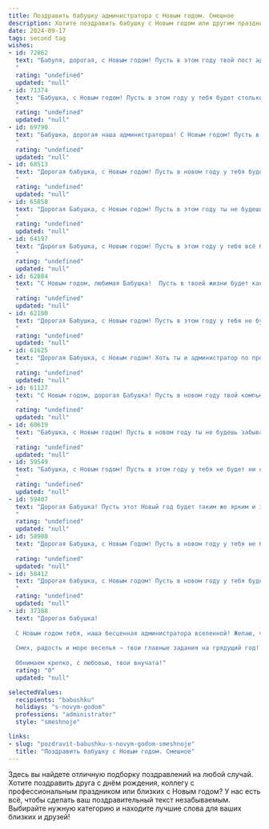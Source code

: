 ```yaml
---
title: Поздравить бабушку администратора с Новым годом. Смешное
description: Хотите поздравить бабушку с Новым годом или другим праздником? Наш ИИ создаст незабываемое поздравление, а вы обязательно выделитесь среди других.  
date: 2024-09-17
tags: second tag
wishes:
- id: 72862
  text: "Бабуля, дорогая, с Новым годом! Пусть в этом году твой пост администратора будет  не менее насыщенным, чем новогодний стол, но  без суеты и нервотрепки. Пусть клиенты будут благодарными, как  внуки, а  звонки  приятными, как  пение  новогодних  колокольчиков! 😄
  "
  rating: "undefined"
  updated: "null"
- id: 71374
  text: "Бабушка, с Новым годом! Пусть в этом году у тебя будет столько же энергии, сколько у тебя было в прошлом! Ну, а если серьезно, желаю тебе здоровья, радости, и чтобы все твои \"административные\" решения приносили только положительные результаты! 😉  🎄
  "
  rating: "undefined"
  updated: "null"
- id: 69790
  text: "Бабушка, дорогая наша администраторша! С Новым годом! Пусть в этом году все клиенты будут добрыми и вежливыми, а компьютер не зависает ни разу, только если это не запланированный перезапуск для обновления системы. 🎉🥂
  "
  rating: "undefined"
  updated: "null"
- id: 68513
  text: "Дорогая бабушка, с Новым годом! Пусть в новом году у тебя будет столько же энергии, сколько у тебя сейчас закладок в браузере, и все проблемы решаются как быстро, как ты перезагружаешь компьютер! 😉
  "
  rating: "undefined"
  updated: "null"
- id: 65858
  text: "Дорогая Бабушка, с Новым годом! Пусть в этом году ты не будешь забывать пароли от Wi-Fi, а все \"ошибки\" будут только приятными и праздничными! 🤣🎉
  "
  rating: "undefined"
  updated: "null"
- id: 64197
  text: "Дорогая Бабушка, с Новым годом! Пусть в этом году у тебя всё будет как по маслу: авансы - жирные, клиенты - довольные, а конкуренты - как слоны, которые свалились в яму с вареньем! 😉🎉
  "
  rating: "undefined"
  updated: "null"
- id: 62884
  text: "С Новым годом, любимая Бабушка!  Пусть в твоей жизни будет как можно меньше \"ошибок 404\" и как можно больше \"успешного входа\"! 🥳
  "
  rating: "undefined"
  updated: "null"
- id: 62100
  text: "Дорогая Бабушка, с Новым годом! Пусть в этом году у тебя не будет ни единого \"недозволенного\" вызова, все клиенты будут милыми и вежливыми, а \"свободные места\" будут всегда заполнены счастьем!
  "
  rating: "undefined"
  updated: "null"
- id: 61625
  text: "Дорогая Бабушка, с Новым годом! Хоть ты и администратор по профессии, но в этот волшебный праздник желаю тебе не административных успехов, а настоящего новогоднего чуда - чтобы все проблемы решались сами собой, как по волшебству, и чтобы на столе всегда были вкусности, как в твоем меню! 😉
  "
  rating: "undefined"
  updated: "null"
- id: 61127
  text: "С Новым годом, дорогая Бабушка! Пусть в новом году твой компьютер не глючит, клиенты не капризничают, а зарплату не задерживают! И самое главное - пусть этот год будет для тебя настоящим праздником, полным радости, улыбок и приятных сюрпризов!
  "
  rating: "undefined"
  updated: "null"
- id: 60619
  text: "Бабушка, с Новым годом! Пусть в новом году ты не будешь забывать пароли от вай-фая и легко освоишь все новые гаджеты, которые тебе подарили внуки! 😜  Пусть дедушка не заставляет тебя ходить по магазинам за подарками, а весь год будет радовать тебя душевными подарками и вкусными пирогами! 🎉
  "
  rating: "undefined"
  updated: "null"
- id: 59549
  text: "Бабушка, с Новым годом! Пусть в этом году у тебя не будет ни одного \"недоступно\" и только \"занято\"  в ленте событий!  😉
  "
  rating: "undefined"
  updated: "null"
- id: 59407
  text: "Дорогая Бабушка! Пусть этот Новый год будет таким же ярким и запоминающимся, как твоя администраторская работа!  Пусть дед Мороз завалит тебя подарками, а салаты будут вкуснее, чем отчеты по продажам! 😉
  "
  rating: "undefined"
  updated: "null"
- id: 58908
  text: "Дорогая Бабушка, с Новым Годом! Пусть в новом году у тебя не будет перебоев с Wi-Fi, а все задачи будут выполняться в один клик, как в твоей любимой программе учета! Желаю тебе не знать паролей и не иметь проблем с логинами! 😉
  "
  rating: "undefined"
  updated: "null"
- id: 58412
  text: "Дорогая бабушка, с Новым годом! Пусть в новом году у тебя будет больше свободных дней, чем у твоих подчиненных, и все клиенты будут настолько милыми, что даже ты не сможешь на них накричать! 😉
  "
  rating: "undefined"
  updated: "null"
- id: 37388
  text: "Дорогая бабушка!
  
  С Новым годом тебя, наша бесценная администратора вселенной! Желаю, чтобы в новом году у тебя всегда было \"рабочее место\" рядом с бабушкиным столом, полным вкусняшек! Пусть любимые внучата всегда \"поддерживают\" тебя на все 100%, как лучший компьютерный софт, а шумный Новый год приносит только \"позитивные обновления\"!
  
  Смех, радость и море веселья — твои главные задания на грядущий год! Пусть в доме будет только \"безотказная техника\" счастья и здоровья, а все заботы превращаются в интересные задачи, которые ты решаешь легко и с улыбкой!
  
  Обнимаем крепко, с любовью, твои внучата!"
  rating: "0"
  updated: "null"

selectedValues:
  recipients: "babushku"
  holidays: "s-novym-godom"
  professions: "administrator"
  style: "smeshnoje"

links:
- slug: "pozdravit-babushku-s-novym-godom-smeshnoje"
  title: "Поздравить бабушку с Новым годом. Смешное"
---
```


Здесь вы найдете отличную подборку поздравлений на любой случай. 
Хотите поздравить друга с днём рождения, коллегу с профессиональным праздником или близких с Новым годом? У нас есть всё, чтобы сделать ваш поздравительный текст незабываемым. Выбирайте нужную категорию и находите лучшие слова для ваших близких и друзей!
